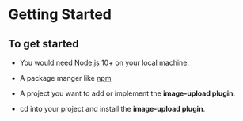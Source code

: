 # Getting Started

## To get started
 - You would need [Node.js 10+](https://nodejs.org/en/download/) on your local machine.

 - A package manger like [npm](https://www.npmjs.com/package/download)


- A project you want to add or implement the **image-upload plugin**.

- cd into your project and install the  **image-upload plugin**.



